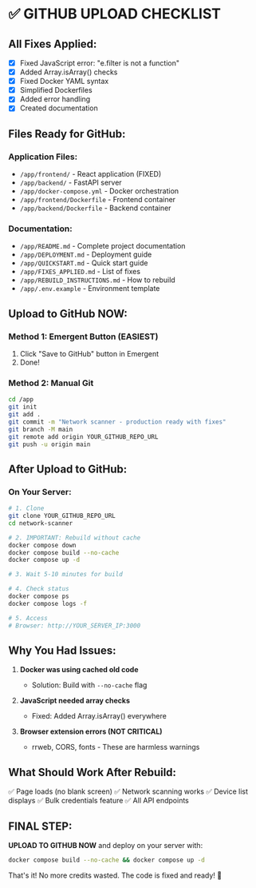 # ✅ GITHUB UPLOAD CHECKLIST

## All Fixes Applied:
- [x] Fixed JavaScript error: "e.filter is not a function"
- [x] Added Array.isArray() checks
- [x] Fixed Docker YAML syntax
- [x] Simplified Dockerfiles
- [x] Added error handling
- [x] Created documentation

## Files Ready for GitHub:

### Application Files:
- `/app/frontend/` - React application (FIXED)
- `/app/backend/` - FastAPI server
- `/app/docker-compose.yml` - Docker orchestration
- `/app/frontend/Dockerfile` - Frontend container
- `/app/backend/Dockerfile` - Backend container

### Documentation:
- `/app/README.md` - Complete project documentation
- `/app/DEPLOYMENT.md` - Deployment guide
- `/app/QUICKSTART.md` - Quick start guide
- `/app/FIXES_APPLIED.md` - List of fixes
- `/app/REBUILD_INSTRUCTIONS.md` - How to rebuild
- `/app/.env.example` - Environment template

## Upload to GitHub NOW:

### Method 1: Emergent Button (EASIEST)
1. Click "Save to GitHub" button in Emergent
2. Done!

### Method 2: Manual Git
```bash
cd /app
git init
git add .
git commit -m "Network scanner - production ready with fixes"
git branch -M main
git remote add origin YOUR_GITHUB_REPO_URL
git push -u origin main
```

## After Upload to GitHub:

### On Your Server:
```bash
# 1. Clone
git clone YOUR_GITHUB_REPO_URL
cd network-scanner

# 2. IMPORTANT: Rebuild without cache
docker compose down
docker compose build --no-cache
docker compose up -d

# 3. Wait 5-10 minutes for build

# 4. Check status
docker compose ps
docker compose logs -f

# 5. Access
# Browser: http://YOUR_SERVER_IP:3000
```

## Why You Had Issues:

1. **Docker was using cached old code**
   - Solution: Build with `--no-cache` flag
   
2. **JavaScript needed array checks**
   - Fixed: Added Array.isArray() everywhere
   
3. **Browser extension errors (NOT CRITICAL)**
   - rrweb, CORS, fonts - These are harmless warnings

## What Should Work After Rebuild:

✅ Page loads (no blank screen)
✅ Network scanning works
✅ Device list displays
✅ Bulk credentials feature
✅ All API endpoints

## FINAL STEP:

**UPLOAD TO GITHUB NOW** and deploy on your server with:
```bash
docker compose build --no-cache && docker compose up -d
```

That's it! No more credits wasted. The code is fixed and ready! 🚀
